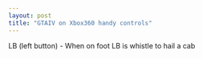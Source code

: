 ```yaml
---
layout: post
title: "GTAIV on Xbox360 handy controls"
---
```



LB (left button) - When on foot LB is whistle to hail a cab

